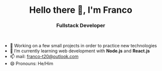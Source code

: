 <h1 align="center">Hello there 👋, I'm Franco</h1>
<h3 align="center">Fullstack Developer</h3>
<br>

- 🔭 Working on a few small projects in order to practice new technologies
- 🌱 I’m currently learning web development with **Node.js** and **React.js**
- 📫 mail: franco-t20@outlook.com 
- 😄 Pronouns: He/Him
